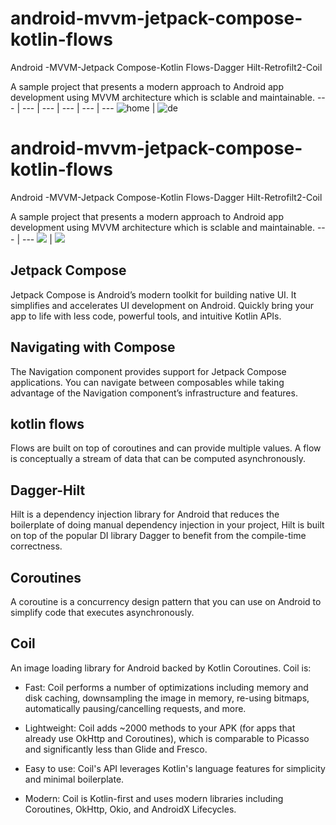 
# android-mvvm-jetpack-compose-kotlin-flows
Android -MVVM-Jetpack Compose-Kotlin Flows-Dagger Hilt-Retrofilt2-Coil

A sample project that presents a modern approach to Android app development using MVVM architecture which is sclable and maintainable.
--- | --- | --- | --- | --- | --- 
![home](https://user-images.githubusercontent.com/31374697/180599732-d579a199-3fef-4d18-a6b9-5bb99b7c32ff.jpeg) | ![de](https://user-images.githubusercontent.com/31374697/180600006-a25a980c-b0e2-4729-807a-d31dbad0f3ad.jpeg)

# android-mvvm-jetpack-compose-kotlin-flows
Android -MVVM-Jetpack Compose-Kotlin Flows-Dagger Hilt-Retrofilt2-Coil

A sample project that presents a modern approach to Android app development using MVVM architecture which is sclable and maintainable.
--- | --- 
![](https://user-images.githubusercontent.com/31374697/180599732-d579a199-3fef-4d18-a6b9-5bb99b7c32ff.jpeg) | ![](https://user-images.githubusercontent.com/31374697/180600006-a25a980c-b0e2-4729-807a-d31dbad0f3ad.jpeg)



## Jetpack Compose
Jetpack Compose is Android’s modern toolkit for building native UI. It simplifies and accelerates UI development on Android. Quickly bring your app to life with less code, powerful tools, and intuitive Kotlin APIs.

## Navigating with Compose
The Navigation component provides support for Jetpack Compose applications. You can navigate between composables while taking advantage of the Navigation component’s infrastructure and features.


## kotlin flows
Flows are built on top of coroutines and can provide multiple values. A flow is conceptually a stream of data that can be computed asynchronously. 

## Dagger-Hilt
Hilt is a dependency injection library for Android that reduces the boilerplate of doing manual dependency injection in your project,
Hilt is built on top of the popular DI library Dagger to benefit from the compile-time correctness.

## Coroutines
A coroutine is a concurrency design pattern that you can use on Android to simplify code that executes asynchronously.

## Coil
An image loading library for Android backed by Kotlin Coroutines. Coil is:

- Fast:
Coil performs a number of optimizations including memory and disk caching, downsampling the image in memory, re-using bitmaps, automatically pausing/cancelling requests, and more.

- Lightweight:
Coil adds ~2000 methods to your APK (for apps that already use OkHttp and Coroutines), which is comparable to Picasso and significantly less than Glide and Fresco.

- Easy to use:
Coil's API leverages Kotlin's language features for simplicity and minimal boilerplate.

- Modern:
Coil is Kotlin-first and uses modern libraries including Coroutines, OkHttp, Okio, and AndroidX Lifecycles.













